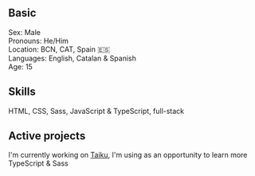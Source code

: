 ## Basic
Sex: Male  
Pronouns: He/Him  
Location: BCN, CAT, Spain 🇪🇸  
Languages: English, Catalan & Spanish  
Age: 15

## Skills
HTML, CSS, Sass, JavaScript & TypeScript, full-stack

## Active projects
I'm currently working on <a href="https://github.com/ezarcel/taiku" title="Welcome to the future of learning">Taiku</a>, I'm using as an opportunity to learn more TypeScript & Sass
